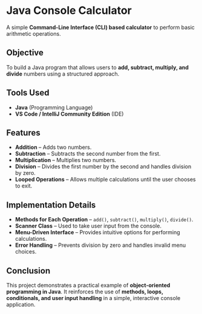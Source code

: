 # Java Console Calculator

A simple **Command-Line Interface (CLI) based calculator** to perform basic arithmetic operations.

## Objective
To build a Java program that allows users to **add, subtract, multiply, and divide** numbers using a structured approach.

## Tools Used
- **Java** (Programming Language)  
- **VS Code / IntelliJ Community Edition** (IDE)

## Features
- **Addition** – Adds two numbers.  
- **Subtraction** – Subtracts the second number from the first.  
- **Multiplication** – Multiplies two numbers.  
- **Division** – Divides the first number by the second and handles division by zero.  
- **Looped Operations** – Allows multiple calculations until the user chooses to exit.  

## Implementation Details
- **Methods for Each Operation** – `add()`, `subtract()`, `multiply()`, `divide()`.  
- **Scanner Class** – Used to take user input from the console.  
- **Menu-Driven Interface** – Provides intuitive options for performing calculations.  
- **Error Handling** – Prevents division by zero and handles invalid menu choices.

## Conclusion
This project demonstrates a practical example of **object-oriented programming in Java**. It reinforces the use of **methods, loops, conditionals, and user input handling** in a simple, interactive console application.
